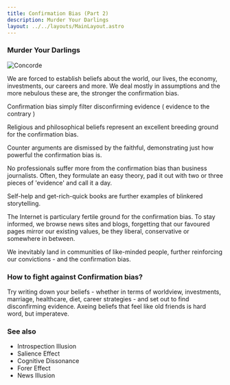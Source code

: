 ```yaml
---
title: Confirmation Bias (Part 2)
description: Murder Your Darlings
layout: ../../layouts/MainLayout.astro
---
```


### Murder Your Darlings

![Concorde](/images/confirmation-bias-2.jpg)

We are forced to establish beliefs about the world, our lives, the economy,
investments, our careers and more. We deal mostly in assumptions and the more
nebulous these are, the stronger the confirmation bias.

Confirmation bias simply filter disconfirming evidence ( evidence to the contrary )

Religious and philosophical beliefs represent an excellent breeding ground for the
confirmation bias.

Counter arguments are dismissed by the faithful, demonstrating just how powerful
the confirmation bias is.

No professionals suffer more from the confirmation bias than business journalists.
Often, they formulate an easy theory, pad it out with two or three pieces of 'evidence'
and call it a day.

Self-help and get-rich-quick books are further examples of blinkered storytelling.

The Internet is  particulary fertile ground for the confirmation bias. To stay informed,
we browse news sites and blogs, forgetting that our favoured pages mirror our existing values, 
be they liberal, conservative or somewhere in between.

We inevitably land in communities of like-minded people, further reinforcing our convictions - 
and the confirmation bias.

### How to fight against Confirmation bias?
Try writing down your beliefs - whether in terms of worldview, investments, marriage, healthcare,
diet, career strategies - and set out to find disconfirming evidence. Axeing beliefs that feel 
like old friends is hard word, but imperateve.

### See also
- Introspection Illusion
- Salience Effect
- Cognitive Dissonance
- Forer Effect
- News Illusion

